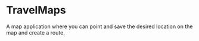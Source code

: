 # TravelMaps
A map application where you can point and save the desired location on the map and create a route.
